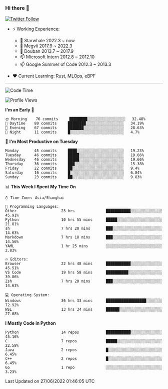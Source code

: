 ### Hi there 👋

[![Twitter Follow](https://img.shields.io/twitter/follow/tianweidut?style=social)](https://twitter.com/tianweidut)

- ⚡ Working Experience:
  - 🔭 Starwhale 2022.3 ~ now
  - 🌱 Megvii 2017.9 ~ 2022.3
  - 🌱 Douban 2013.7 ~ 2017.9
  - 📫 Microsoft Intern 2012.8 ~ 2012.10
  - 📫 Google Summer of Code 2012.3 ~ 2013.3

- ❤️ Current Learning: Rust, MLOps, eBPF

---
<!--START_SECTION:waka-->
![Code Time](http://img.shields.io/badge/Code%20Time-0%20secs-blue)

![Profile Views](http://img.shields.io/badge/Profile%20Views-0-blue)

**I'm an Early 🐤** 

```text
🌞 Morning    76 commits     ████████░░░░░░░░░░░░░░░░░   32.48% 
🌆 Daytime    80 commits     ████████░░░░░░░░░░░░░░░░░   34.19% 
🌃 Evening    67 commits     ███████░░░░░░░░░░░░░░░░░░   28.63% 
🌙 Night      11 commits     █░░░░░░░░░░░░░░░░░░░░░░░░   4.7%

```
📅 **I'm Most Productive on Tuesday** 

```text
Monday       45 commits     ████░░░░░░░░░░░░░░░░░░░░░   19.23% 
Tuesday      46 commits     █████░░░░░░░░░░░░░░░░░░░░   19.66% 
Wednesday    46 commits     █████░░░░░░░░░░░░░░░░░░░░   19.66% 
Thursday     36 commits     ███░░░░░░░░░░░░░░░░░░░░░░   15.38% 
Friday       22 commits     ██░░░░░░░░░░░░░░░░░░░░░░░   9.4% 
Saturday     16 commits     █░░░░░░░░░░░░░░░░░░░░░░░░   6.84% 
Sunday       23 commits     ██░░░░░░░░░░░░░░░░░░░░░░░   9.83%

```


📊 **This Week I Spent My Time On** 

```text
⌚︎ Time Zone: Asia/Shanghai

💬 Programming Languages: 
Other                    23 hrs              ███████████░░░░░░░░░░░░░░   45.91% 
Python                   10 hrs 55 mins      █████░░░░░░░░░░░░░░░░░░░░   21.81% 
sh                       7 hrs 20 mins       ███░░░░░░░░░░░░░░░░░░░░░░   14.63% 
Markdown                 7 hrs 18 mins       ███░░░░░░░░░░░░░░░░░░░░░░   14.56% 
YAML                     1 hr 25 mins        ░░░░░░░░░░░░░░░░░░░░░░░░░   2.83%

🔥 Editors: 
Browser                  22 hrs 48 mins      ███████████░░░░░░░░░░░░░░   45.51% 
VS Code                  19 hrs 58 mins      ██████████░░░░░░░░░░░░░░░   39.86% 
Zsh                      7 hrs 20 mins       ███░░░░░░░░░░░░░░░░░░░░░░   14.63%

💻 Operating System: 
Windows                  36 hrs 33 mins      ██████████████████░░░░░░░   72.92% 
WSL                      13 hrs 34 mins      ██████░░░░░░░░░░░░░░░░░░░   27.08%

```

**I Mostly Code in Python** 

```text
Python                   14 repos            ███████████░░░░░░░░░░░░░░   45.16% 
C                        7 repos             █████░░░░░░░░░░░░░░░░░░░░   22.58% 
Java                     2 repos             █░░░░░░░░░░░░░░░░░░░░░░░░   6.45% 
C++                      2 repos             █░░░░░░░░░░░░░░░░░░░░░░░░   6.45% 
Go                       1 repo              ░░░░░░░░░░░░░░░░░░░░░░░░░   3.23%

```



 Last Updated on 27/06/2022 01:46:05 UTC
<!--END_SECTION:waka-->